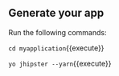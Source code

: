 ## Generate your app

Run the following commands:

`cd myapplication`{{execute}}

`yo jhipster --yarn`{{execute}}
